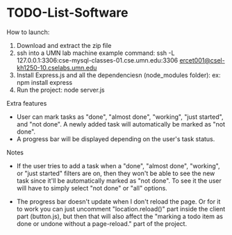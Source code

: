 # TODO-List-Software

How to launch:

1) Download and extract the zip file
2) ssh into a UMN lab machine
example command: ssh -L 127.0.0.1:3306:cse-mysql-classes-01.cse.umn.edu:3306 ercet001@csel-kh1250-10.cselabs.umn.edu
3) Install Express.js and all the dependenciesn (node_modules folder):
ex: npm install express 
4) Run the project: node server.js 

Extra features

- User can mark tasks as "done", "almost done", "working", "just started", and "not done". A newly added task will automatically be marked as "not done".
- A progress bar will be displayed depending on the user's task status.

Notes

- If the user tries to add a task when a "done", "almost done", "working", or "just started" filters are on, then they won't be able to see the new task since it'll be automatically marked as "not done". To see it the user will have to simply select "not done" or "all" options.

- The progress bar doesn't update when I don't reload the page. Or for it to work you can just uncomment "location.reload()" part inside the client part (button.js), but then that will also affect the "marking a todo item as done or undone without a page-reload." part of the project.
